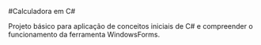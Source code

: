 #Calculadora em C#

Projeto básico para aplicação de conceitos iniciais de C# e compreender o funcionamento da ferramenta WindowsForms.
